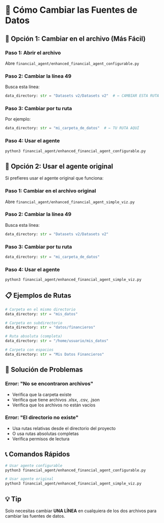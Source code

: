 # 🎯 Cómo Cambiar las Fuentes de Datos

## 📁 Opción 1: Cambiar en el archivo (Más Fácil)

### Paso 1: Abrir el archivo
Abre `financial_agent/enhanced_financial_agent_configurable.py`

### Paso 2: Cambiar la línea 49
Busca esta línea:
```python
data_directory: str = "Datasets v2/Datasets v2"  # ← CAMBIAR ESTA RUTA
```

### Paso 3: Cambiar por tu ruta
Por ejemplo:
```python
data_directory: str = "mi_carpeta_de_datos"  # ← TU RUTA AQUÍ
```

### Paso 4: Usar el agente
```bash
python3 financial_agent/enhanced_financial_agent_configurable.py
```

## 📁 Opción 2: Usar el agente original

Si prefieres usar el agente original que funciona:

### Paso 1: Cambiar en el archivo original
Abre `financial_agent/enhanced_financial_agent_simple_viz.py`

### Paso 2: Cambiar la línea 49
Busca esta línea:
```python
data_directory: str = "Datasets v2/Datasets v2"
```

### Paso 3: Cambiar por tu ruta
```python
data_directory: str = "mi_carpeta_de_datos"
```

### Paso 4: Usar el agente
```bash
python3 financial_agent/enhanced_financial_agent_simple_viz.py
```

## 📋 Ejemplos de Rutas

```python
# Carpeta en el mismo directorio
data_directory: str = "mis_datos"

# Carpeta en subdirectorio
data_directory: str = "datos/financieros"

# Ruta absoluta (completa)
data_directory: str = "/home/usuario/mis_datos"

# Carpeta con espacios
data_directory: str = "Mis Datos Financieros"
```

## 🚨 Solución de Problemas

### Error: "No se encontraron archivos"
- Verifica que la carpeta existe
- Verifica que tiene archivos .xlsx, .csv, .json
- Verifica que los archivos no están vacíos

### Error: "El directorio no existe"
- Usa rutas relativas desde el directorio del proyecto
- O usa rutas absolutas completas
- Verifica permisos de lectura

## 📞 Comandos Rápidos

```bash
# Usar agente configurable
python3 financial_agent/enhanced_financial_agent_configurable.py

# Usar agente original
python3 financial_agent/enhanced_financial_agent_simple_viz.py
```

## 💡 Tip

Solo necesitas cambiar **UNA LÍNEA** en cualquiera de los dos archivos para cambiar las fuentes de datos. 